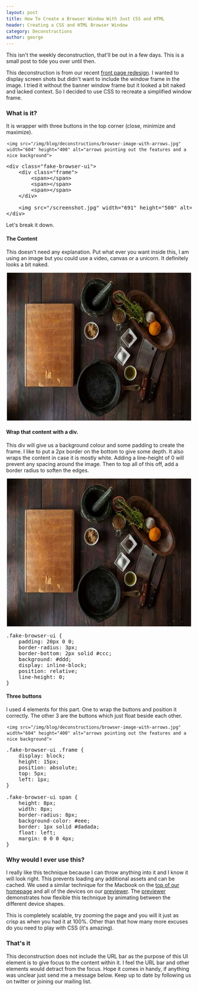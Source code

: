 ```yaml
---
layout: post
title: How To Create a Browser Window With Just CSS and HTML
header: Creating a CSS and HTML Browser Window
category: Deconstructions
author: george
---
```


This isn't the weekly deconstruction, that'll be out in a few days. This is a small post to tide you over until then. 

This deconstruction is from our recent <a href="/">front page redesign</a>. I wanted to display screen shots but didn't want to include the window frame in the image. I tried it without the banner window frame but it looked a bit naked and lacked context. So I decided to use CSS to recreate a simplified window frame.

### What is it?
It is wrapper with three buttons in the top corner (close, minimize and maximize).

<div class="fake-browser-ui">
	<div class="frame">
		<span></span>
		<span></span>
		<span></span>
	</div>

	<img src="/img/blog/deconstructions/browser-image-with-arrows.jpg" width="604" height="400" alt="arrows pointing out the features and a nice background">
</div>

<pre class="prettyprint linenums large">
&lt;div class="fake-browser-ui"&gt;
	&lt;div class="frame"&gt;
		&lt;span&gt;&lt;/span&gt;
		&lt;span&gt;&lt;/span&gt;
		&lt;span&gt;&lt;/span&gt;
	&lt;/div&gt;

	&lt;img src="/screenshot.jpg" width="691" height="500" alt="A nice description"&gt;
&lt;/div&gt;
</pre>

Let's break it down.

#### The Content
This doesn't need any explanation. Put what ever you want inside this, I am using an image but you could use a video, canvas or a unicorn. It definitely looks a bit naked.

<div class="blank-image-wrapper"><img src="/img/blog/deconstructions/browser-image.jpg" width="604" height="400" alt="A nice background with some kitchen wares"></div>

#### Wrap that content with a div.
This div will give us a background colour and some padding to create the frame. I like to put a 2px border on the bottom to give some depth. It also wraps the content in case it is mostly white. Adding a line-height of 0 will prevent any spacing around the image. Then to top all of this off, add a border radius to soften the edges.

<div class="fake-browser-ui">
	<img src="/img/blog/deconstructions/browser-image.jpg" width="604" height="400" alt="A nice background with some kitchen wares">
</div>

<pre class="prettyprint linenums large">
.fake-browser-ui {
	padding: 20px 0 0;
	border-radius: 3px;
	border-bottom: 2px solid #ccc;
	background: #ddd;
	display: inline-block;
	position: relative;
	line-height: 0;
}
</pre>

#### Three buttons
I used 4 elements for this part. One to wrap the buttons and position it correctly. The other 3 are the buttons which just float beside each other.

<div class="fake-browser-ui">
	<div class="frame">
		<span></span>
		<span></span>
		<span></span>
	</div>

	<img src="/img/blog/deconstructions/browser-image-with-arrows.jpg" width="604" height="400" alt="arrows pointing out the features and a nice background">
</div>

<pre class="prettyprint linenums large">
.fake-browser-ui .frame {
	display: block;
	height: 15px;
	position: absolute;
	top: 5px;
	left: 1px;
}

.fake-browser-ui span {
	height: 8px;
	width: 8px;
	border-radius: 8px;
	background-color: #eee;
	border: 1px solid #dadada;
	float: left;
	margin: 0 0 0 4px;
}
</pre>

### Why would I ever use this?
I really like this technique because I can throw anything into it and I know it will look right. This prevents loading any additional assets and can be cached. We used a similar technique for the Macbook on the <a href="/">top of our homepage</a> and all of the devices on our <a href="http://cloudcannon.com/previewer/">previewer</a>. The <a href="http://cloudcannon.com/previewer/">previewer</a> demonstrates how flexible this technique by animating between the different device shapes. 

This is completely scalable, try zooming the page and you will it just as crisp as when you had it at 100%. Other than that how many more excuses do you need to play with CSS (it's amazing).

### That's it
This deconstruction does not include the URL bar as the purpose of this UI element is to give focus to the content within it. I feel the URL bar and other elements would detract from the focus. Hope it comes in handy, if anything was unclear just send me a message below. Keep up to date by following us on twitter or joining our mailing list.

<style>
.fake-browser-ui {
	max-width: 500px;
	margin: 0 auto;
	display: block;
}

.fake-browser-ui img {
	margin: 0 auto;
}

.blank-image-wrapper {
	max-width: 500px;
	margin: 0 auto;
	text-align: center;
}
</style>
